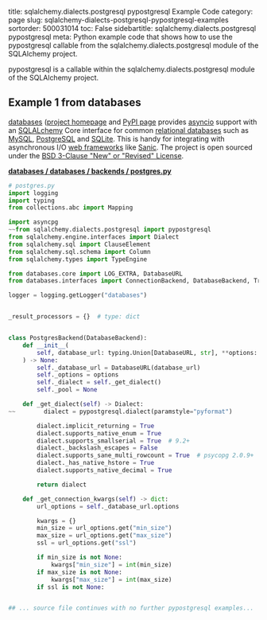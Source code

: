title: sqlalchemy.dialects.postgresql pypostgresql Example Code
category: page
slug: sqlalchemy-dialects-postgresql-pypostgresql-examples
sortorder: 500031014
toc: False
sidebartitle: sqlalchemy.dialects.postgresql pypostgresql
meta: Python example code that shows how to use the pypostgresql callable from the sqlalchemy.dialects.postgresql module of the SQLAlchemy project.


pypostgresql is a callable within the sqlalchemy.dialects.postgresql module of the SQLAlchemy project.


## Example 1 from databases
[databases](https://github.com/encode/databases)
([project homepage](https://www.encode.io/databases/)
and
[PyPI page](https://pypi.org/project/databases/) provides
[asyncio](https://docs.python.org/3/library/asyncio.html) support
with an [SQLALchemy](/sqlalchemy.html) Core interface for common
[relational databases](/databases.html) such as [MySQL](/mysql.html),
[PostgreSQL](/postgresql.html) and [SQLite](/sqlite.html). This is
handy for integrating with asynchronous I/O
[web frameworks](/web-frameworks.html) like [Sanic](/sanic.html).
The project is open sourced under the
[BSD 3-Clause "New" or "Revised" License](https://github.com/encode/databases/blob/master/LICENSE.md).

[**databases / databases / backends / postgres.py**](https://github.com/encode/databases/blob/master/databases/backends/postgres.py)

```python
# postgres.py
import logging
import typing
from collections.abc import Mapping

import asyncpg
~~from sqlalchemy.dialects.postgresql import pypostgresql
from sqlalchemy.engine.interfaces import Dialect
from sqlalchemy.sql import ClauseElement
from sqlalchemy.sql.schema import Column
from sqlalchemy.types import TypeEngine

from databases.core import LOG_EXTRA, DatabaseURL
from databases.interfaces import ConnectionBackend, DatabaseBackend, TransactionBackend

logger = logging.getLogger("databases")


_result_processors = {}  # type: dict


class PostgresBackend(DatabaseBackend):
    def __init__(
        self, database_url: typing.Union[DatabaseURL, str], **options: typing.Any
    ) -> None:
        self._database_url = DatabaseURL(database_url)
        self._options = options
        self._dialect = self._get_dialect()
        self._pool = None

    def _get_dialect(self) -> Dialect:
~~        dialect = pypostgresql.dialect(paramstyle="pyformat")

        dialect.implicit_returning = True
        dialect.supports_native_enum = True
        dialect.supports_smallserial = True  # 9.2+
        dialect._backslash_escapes = False
        dialect.supports_sane_multi_rowcount = True  # psycopg 2.0.9+
        dialect._has_native_hstore = True
        dialect.supports_native_decimal = True

        return dialect

    def _get_connection_kwargs(self) -> dict:
        url_options = self._database_url.options

        kwargs = {}
        min_size = url_options.get("min_size")
        max_size = url_options.get("max_size")
        ssl = url_options.get("ssl")

        if min_size is not None:
            kwargs["min_size"] = int(min_size)
        if max_size is not None:
            kwargs["max_size"] = int(max_size)
        if ssl is not None:


## ... source file continues with no further pypostgresql examples...

```

